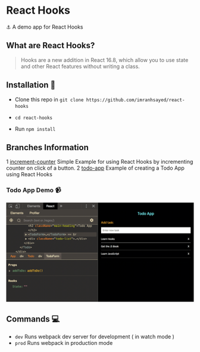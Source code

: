 # React Hooks

:anchor: A demo app for React Hooks

## What are React Hooks?

> Hooks are a new addition in React 16.8, which allow you to use state and other React features without writing a class.

## Installation :wrench:

* Clone this repo in `git clone https://github.com/imranhsayed/react-hooks`

* `cd react-hooks`

* Run `npm install`

## Branches Information

1 [increment-counter](https://github.com/imranhsayed/react-hooks/tree/increment-counter) Simple Example for using React Hooks by incrementing counter on click of a button.
2 [todo-app](https://github.com/imranhsayed/react-hooks/tree/todo-app) Example of creating a Todo App using React Hooks

### Todo App Demo :video_camera:

![](todo-app-demo.gif)

## Commands :computer:

- `dev` Runs webpack dev server for development ( in watch mode )
- `prod` Runs webpack in production mode

